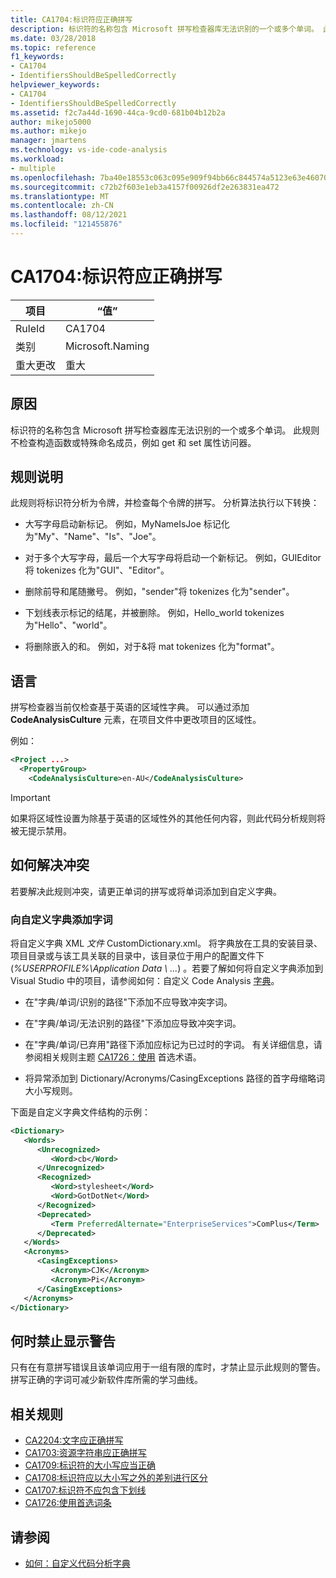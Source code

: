 ```yaml
---
title: CA1704:标识符应正确拼写
description: 标识符的名称包含 Microsoft 拼写检查器库无法识别的一个或多个单词。 此规则不检查构造函数或特殊命名成员，例如 get 和 set 属性访问器。
ms.date: 03/28/2018
ms.topic: reference
f1_keywords:
- CA1704
- IdentifiersShouldBeSpelledCorrectly
helpviewer_keywords:
- CA1704
- IdentifiersShouldBeSpelledCorrectly
ms.assetid: f2c7a44d-1690-44ca-9cd0-681b04b12b2a
author: mikejo5000
ms.author: mikejo
manager: jmartens
ms.technology: vs-ide-code-analysis
ms.workload:
- multiple
ms.openlocfilehash: 7ba40e18553c063c095e909f94bb66c844574a5123e63e460701c3b6d8d718da
ms.sourcegitcommit: c72b2f603e1eb3a4157f00926df2e263831ea472
ms.translationtype: MT
ms.contentlocale: zh-CN
ms.lasthandoff: 08/12/2021
ms.locfileid: "121455876"
---
```

# <a name="ca1704-identifiers-should-be-spelled-correctly"></a>CA1704:标识符应正确拼写

|项目|“值”|
|-|-|
|RuleId|CA1704|
|类别|Microsoft.Naming|
|重大更改|重大|

## <a name="cause"></a>原因

标识符的名称包含 Microsoft 拼写检查器库无法识别的一个或多个单词。 此规则不检查构造函数或特殊命名成员，例如 get 和 set 属性访问器。

## <a name="rule-description"></a>规则说明

此规则将标识符分析为令牌，并检查每个令牌的拼写。 分析算法执行以下转换：

- 大写字母启动新标记。 例如，MyNameIsJoe 标记化为"My"、"Name"、"Is"、"Joe"。

- 对于多个大写字母，最后一个大写字母将启动一个新标记。 例如，GUIEditor 将 tokenizes 化为"GUI"、"Editor"。

- 删除前导和尾随撇号。 例如，"sender"将 tokenizes 化为"sender"。

- 下划线表示标记的结尾，并被删除。 例如，Hello_world tokenizes 为"Hello"、"world"。

- 将删除嵌入的和。 例如，对于&将 mat tokenizes 化为"format"。

## <a name="language"></a>语言

拼写检查器当前仅检查基于英语的区域性字典。 可以通过添加 **CodeAnalysisCulture** 元素，在项目文件中更改项目的区域性。

例如：

```xml
<Project ...>
  <PropertyGroup>
    <CodeAnalysisCulture>en-AU</CodeAnalysisCulture>
```

> [!IMPORTANT]
> 如果将区域性设置为除基于英语的区域性外的其他任何内容，则此代码分析规则将被无提示禁用。

## <a name="how-to-fix-violations"></a>如何解决冲突

若要解决此规则冲突，请更正单词的拼写或将单词添加到自定义字典。

### <a name="to-add-words-to-a-custom-dictionary"></a>向自定义字典添加字词

将自定义字典 XML *文件* CustomDictionary.xml。 将字典放在工具的安装目录、项目目录或与该工具关联的目录中，该目录位于用户的配置文件下 (*%USERPROFILE%\Application Data \\ ...*) 。若要了解如何将自定义字典添加到 Visual Studio 中的项目，请参阅如何：自定义 Code Analysis [字典](../code-quality/how-to-customize-the-code-analysis-dictionary.md)。

- 在"字典/单词/识别的路径"下添加不应导致冲突字词。

- 在"字典/单词/无法识别的路径"下添加应导致冲突字词。

- 在"字典/单词/已弃用"路径下添加应标记为已过时的字词。 有关详细信息，请参阅相关规则主题 [CA1726：使用](../code-quality/ca1726.md) 首选术语。

- 将异常添加到 Dictionary/Acronyms/CasingExceptions 路径的首字母缩略词大小写规则。

下面是自定义字典文件结构的示例：

```xml
<Dictionary>
   <Words>
      <Unrecognized>
         <Word>cb</Word>
      </Unrecognized>
      <Recognized>
         <Word>stylesheet</Word>
         <Word>GotDotNet</Word>
      </Recognized>
      <Deprecated>
         <Term PreferredAlternate="EnterpriseServices">ComPlus</Term>
      </Deprecated>
   </Words>
   <Acronyms>
      <CasingExceptions>
         <Acronym>CJK</Acronym>
         <Acronym>Pi</Acronym>
      </CasingExceptions>
   </Acronyms>
</Dictionary>
```

## <a name="when-to-suppress-warnings"></a>何时禁止显示警告

只有在有意拼写错误且该单词应用于一组有限的库时，才禁止显示此规则的警告。 拼写正确的字词可减少新软件库所需的学习曲线。

## <a name="related-rules"></a>相关规则

- [CA2204:文字应正确拼写](../code-quality/ca2204.md)
- [CA1703:资源字符串应正确拼写](../code-quality/ca1703.md)
- [CA1709:标识符的大小写应当正确](../code-quality/ca1709.md)
- [CA1708:标识符应以大小写之外的差别进行区分](/dotnet/fundamentals/code-analysis/quality-rules/ca1708)
- [CA1707:标识符不应包含下划线](/dotnet/fundamentals/code-analysis/quality-rules/ca1707)
- [CA1726:使用首选词条](../code-quality/ca1726.md)

## <a name="see-also"></a>请参阅

- [如何：自定义代码分析字典](../code-quality/how-to-customize-the-code-analysis-dictionary.md)
